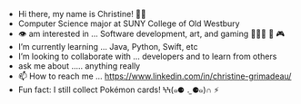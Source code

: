 -   Hi there, my name is Christine! 👋🏾 
-   Computer Science major at SUNY College of Old Westbury
-   👁 am interested in ... Software development, art, and gaming 👩🏾‍💻 🎨 🎮 
-   I’m currently learning ... Java, Python, Swift, etc
-   I’m looking to collaborate with ... developers and to learn from others
-   ask me about ..... anything really
-   📫 How to reach me ... https://www.linkedin.com/in/christine-grimadeau/
-   Fun fact: I still collect Pokémon cards! ϞϞ(๑⚈ ․̫ ⚈๑)∩ ⚡️ 

<!---
Cchristineee/Cchristineee is a ✨ special ✨ repository because its `README.md` (this file) appears on your GitHub profile.
You can click the Preview link to take a look at your changes.
--->
